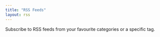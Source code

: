 ```yaml
---
title: "RSS Feeds"
layout: rss
---
```


Subscribe to RSS feeds from your favourite categories or a specific tag.